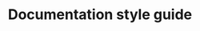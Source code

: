 ---
lang: en
layout: doc
permalink: /doc/documentation-style-guide/
redirect_from:
- /doc/doc-guidelines/
- /en/doc/doc-guidelines/
- /wiki/DocStyle/
- /doc/DocStyle/
redirect_to: https://qubes-doc-rst.readthedocs.io/en/latest/developer/general/documentation-style-guide.html
ref: 30
title: Documentation style guide
---